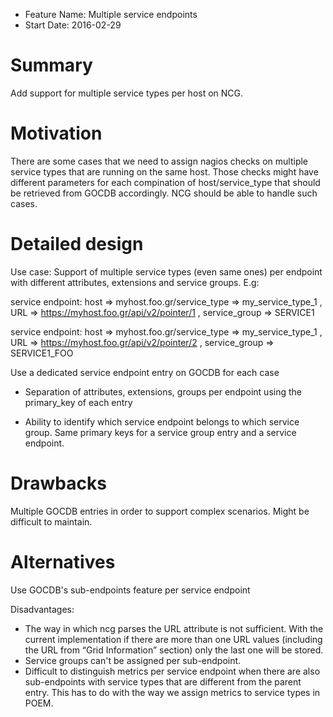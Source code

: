 - Feature Name: Multiple service endpoints
- Start Date: 2016-02-29

# Summary
[summary]: #summary
Add support for multiple service types per host on NCG.


# Motivation
[motivation]: #motivation

There are some cases that we need to assign nagios checks on multiple service types that are running on the same host.
Those checks might have different parameters for each compination of host/service_type  that should be retrieved from GOCDB accordingly.
NCG should be able to handle such cases.


# Detailed design
[design]: #detailed-design

Use case: Support of multiple service types (even same ones) per endpoint with different attributes, extensions and service groups. E.g: 

service endpoint: host => myhost.foo.gr/service_type => my_service_type_1 , URL => https://myhost.foo.gr/api/v2/pointer/1 , service_group => SERVICE1

service endpoint: host => myhost.foo.gr/service_type => my_service_type_1 , URL => https://myhost.foo.gr/api/v2/pointer/2 , service_group => SERVICE1_FOO

Use a dedicated service endpoint entry on GOCDB for each case

- Separation of attributes, extensions, groups per endpoint using the primary_key of each entry

- Ability to identify which service endpoint belongs to which service group. Same primary keys for a service group entry and a service endpoint.


# Drawbacks
[drawbacks]: #drawbacks

Multiple GOCDB entries in order to support complex scenarios. Might be difficult to maintain.


# Alternatives
[alternatives]: #alternatives

Use GOCDB's sub-endpoints feature per service endpoint

Disadvantages:

- The way in which ncg parses the URL attribute is not sufficient. With the current implementation if there are more than one URL values (including the URL from “Grid Information” section) only the last one will be stored.
- Service groups can't be assigned per sub-endpoint.
- Difficult to distinguish metrics per service endpoint when there are also sub-endpoints with service types that are different from the parent entry. This has to do with the way we assign metrics to service types in POEM.

